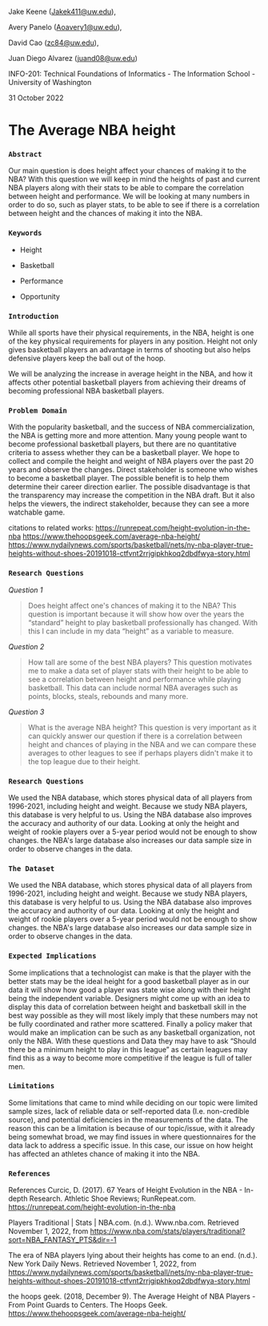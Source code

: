 Jake Keene (Jakek411@uw.edu),

Avery Panelo (Aoavery1@uw.edu),

David Cao (zc84@uw.edu),

Juan Diego Alvarez (juand08@uw.edu)

INFO-201: Technical Foundations of Informatics - The Information School - University of Washington

31 October 2022



# The Average NBA height   


### `Abstract`
Our main question is does height affect your chances of making it to the NBA? With this question we will keep in mind the heights of past and current NBA players along with their stats to be able to compare the correlation between height and performance. We will be looking at many numbers in order to do so, such as player stats, to be able to see if there is a correlation between height and the chances of making it into the NBA.




### `Keywords`

- Height

- Basketball

- Performance

- Opportunity


### `Introduction`
While all sports have their physical requirements, in the NBA, height is one of the key physical requirements for players in any position. Height not only gives basketball players an advantage in terms of shooting but also helps defensive players keep the ball out of the hoop.

We will be analyzing the increase in average height in the NBA, and how it affects other potential basketball players from achieving their dreams of becoming professional NBA basketball players.

### `Problem Domain`

With the popularity basketball, and the success of NBA commercialization, the NBA is getting more and more attention. Many young people want to become professional basketball players, but there are no quantitative criteria to assess whether they can be a basketball player. We hope to collect and compile the height and weight of NBA players over the past 20 years and observe the changes. Direct stakeholder is someone who wishes to become a basketball player. The possible benefit is to help them determine their career direction earlier. The possible disadvantage is that the transparency may increase the competition in the NBA draft. But it also helps the viewers, the indirect stakeholder, because they can see a more watchable game.

citations to related works:
https://runrepeat.com/height-evolution-in-the-nba
https://www.thehoopsgeek.com/average-nba-height/
https://www.nydailynews.com/sports/basketball/nets/ny-nba-player-true-heights-without-shoes-20191018-ctfvnt2rrjgipkhkoq2dbdfwya-story.html


### `Research Questions`

_Question 1_

>Does height affect one's chances of making it to the NBA? This question is important because it will show how over the years the “standard” height to play basketball professionally has changed. With this I can include in my data “height” as a variable to measure.

_Question 2_

>How tall are some of the best NBA players? This question motivates me to make a data set of player stats with their height to be able to see a correlation between height and performance while playing basketball. This data can include normal NBA averages such as points, blocks, steals, rebounds and many more.

_Question 3_

>What is the average NBA height? This question is very important as it can quickly answer our question if there is a correlation between height and chances of playing in the NBA and we can compare these averages to other leagues to see if perhaps players didn't make it to the top league due to their height.


### `Research Questions`
We used the NBA database, which stores physical data of all players from 1996-2021, including height and weight. Because we study NBA players, this database is very helpful to us. Using the NBA database also improves the accuracy and authority of our data. Looking at only the height and weight of rookie players over a 5-year period would not be enough to show changes. the NBA's large database also increases our data sample size in order to observe changes in the data.

### `The Dataset`

We used the NBA database, which stores physical data of all players from 1996-2021, including height and weight. Because we study NBA players, this database is very helpful to us. Using the NBA database also improves the accuracy and authority of our data. Looking at only the height and weight of rookie players over a 5-year period would not be enough to show changes. the NBA's large database also increases our data sample size in order to observe changes in the data.



### `Expected Implications`
Some implications that a technologist can make is that the player with the better stats may be the ideal height for a good basketball player as in our data it will show how good a player was state wise along with their height being the independent variable. Designers might come up with an idea to display this data of correlation between height and basketball skill in the best way possible as they will most likely imply that these numbers may not be fully coordinated and rather more scattered. Finally a policy maker that would make an implication can be such as any basketball organization, not only the NBA. With these questions and Data they may have to ask “Should there be a minimum height to play in this league” as certain leagues may find this as a way to become more competitive if the league is full of taller men.

### `Limitations`
Some limitations that came to mind while deciding on our topic were limited sample sizes, lack of reliable data or self-reported data (I.e. non-credible source), and potential deficiencies in the measurements of the data. The reason this can be a limitation is because of our topic/issue, with it already being somewhat broad, we may find issues in where questionnaires for the data lack to address a specific issue. In this case, our issue on how height has affected an athletes chance of making it into the NBA.


### `References`
References
Curcic, D. (2017). 67 Years of Height Evolution in the NBA - In-depth Research. Athletic Shoe Reviews; RunRepeat.com. https://runrepeat.com/height-evolution-in-the-nba

Players Traditional | Stats | NBA.com. (n.d.). Www.nba.com. Retrieved November 1, 2022, from https://www.nba.com/stats/players/traditional?sort=NBA_FANTASY_PTS&dir=-1

The era of NBA players lying about their heights has come to an end. (n.d.). New York Daily News. Retrieved November 1, 2022, from https://www.nydailynews.com/sports/basketball/nets/ny-nba-player-true-heights-without-shoes-20191018-ctfvnt2rrjgipkhkoq2dbdfwya-story.html

the hoops geek. (2018, December 9). The Average Height of NBA Players - From Point Guards to Centers. The Hoops Geek. https://www.thehoopsgeek.com/average-nba-height/
